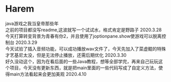 # Harem
 java游戏之我当皇帝那些年  
之前的项目都没写readme,这波就写一个试试水，格式肯定是野路子		2020.3.28  
今天打算转变背景为青春有你2，并且使用了joptionpane.show使游戏可以脱离控制台		2020.3.29  
今天试验了插入音频功能，可以成功播放wav文件了，今天先加入了菜虚鲲的特殊才艺基尼太没，但是无法停止播放，还需后期优化		2020.3.30  
好久没动这个，因为在看后面的一些Java教程，想等全部学完，再来自己玩玩这个项目，今天没有更新东西，就是把main里面的一些代码写成了自定义方法，使得main方法看起来会更加美观		2020.4.10  

